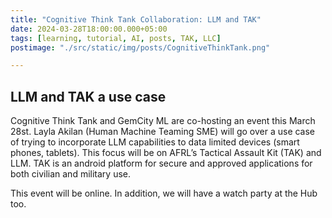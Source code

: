 ```yaml
---
title: "Cognitive Think Tank Collaboration: LLM and TAK"
date: 2024-03-28T18:00:00.000+05:00
tags: [learning, tutorial, AI, posts, TAK, LLC]
postimage: "./src/static/img/posts/CognitiveThinkTank.png"

---
```



## LLM and TAK a use case

Cognitive Think Tank and GemCity ML are co-hosting an event this March 28st. Layla Akilan (Human Machine Teaming SME) will go over a use case of trying to incorporate LLM capabilities to data limited devices (smart phones, tablets). This focus will be on AFRL’s Tactical Assault Kit (TAK) and LLM. TAK is an android platform for secure and approved applications for both civilian and military use.

This event will be online.
In addition, we will have a watch party at the Hub too.



